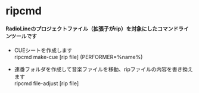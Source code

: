 # ripcmd

#### RadioLineのプロジェクトファイル（拡張子がrip）を対象にしたコマンドラインツールです

- CUEシートを作成します  
ripcmd make-cue [rip file] (PERFORMER=%name%)

- 連番フォルダを作成して音楽ファイルを移動、ripファイルの内容を書き換えます  
ripcmd file-adjust [rip file]
